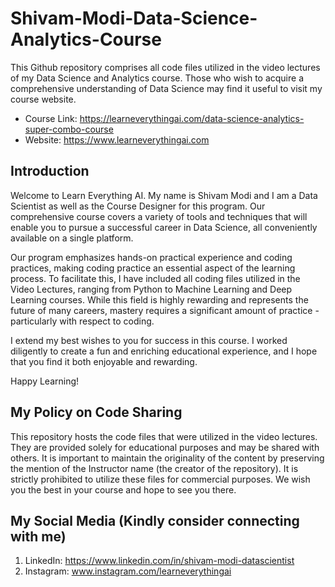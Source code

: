 # Shivam-Modi-Data-Science-Analytics-Course

This Github repository comprises all code files utilized in the video lectures of my Data Science and Analytics course. Those who wish to acquire a comprehensive understanding of Data Science may find it useful to visit my course website.

- Course Link: https://learneverythingai.com/data-science-analytics-super-combo-course
- Website: https://www.learneverythingai.com

## Introduction

Welcome to Learn Everything AI. My name is Shivam Modi and I am a Data Scientist as well as the Course Designer for this program. Our comprehensive course covers a variety of tools and techniques that will enable you to pursue a successful career in Data Science, all conveniently available on a single platform.

Our program emphasizes hands-on practical experience and coding practices, making coding practice an essential aspect of the learning process. To facilitate this, I have included all coding files utilized in the Video Lectures, ranging from Python to Machine Learning and Deep Learning courses. While this field is highly rewarding and represents the future of many careers, mastery requires a significant amount of practice - particularly with respect to coding.

I extend my best wishes to you for success in this course. I worked diligently to create a fun and enriching educational experience, and I hope that you find it both enjoyable and rewarding.

Happy Learning!

## My Policy on Code Sharing
This repository hosts the code files that were utilized in the video lectures. They are provided solely for educational purposes and may be shared with others. It is important to maintain the originality of the content by preserving the mention of the Instructor name (the creator of the repository). It is strictly prohibited to utilize these files for commercial purposes. We wish you the best in your course and hope to see you there.

## My Social Media (Kindly consider connecting with me)

1. LinkedIn: https://www.linkedin.com/in/shivam-modi-datascientist
2. Instagram: www.instagram.com/learneverythingai
